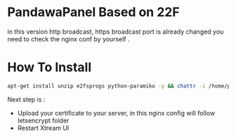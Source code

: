 # PandawaPanel Based on 22F

in this version http broadcast, https broadcast port is already changed you need to check the nginx conf by yourself .

# How To Install 
```bash
apt-get install unzip e2fsprogs python-paramiko -y && chattr -i /home/pandawaxtream/iptv_panel_pro/GeoLite2.mmdb && rm -rf /home/pandawaxtream/iptv_panel_pro/admin && rm -rf /home/pandawaxtream/iptv_panel_pro/pytools && wget "https://github.com/billyriantono/PandawaPanel/archive/master.zip" -O /tmp/update.zip -o /dev/null && unzip /tmp/update.zip -d /tmp/update/ && cp -rf /tmp/update/PandawaPanel-master/* /home/pandawaxtream/iptv_panel_pro/ && rm -rf /tmp/update/PandawaPanel-master && rm /tmp/update.zip && rm -rf /tmp/update && chattr +i /home/pandawaxtream/iptv_panel_pro/GeoLite2.mmdb && chown -R xtreamcodes:xtreamcodes /home/xtreamcodes/ && chmod +x /home/pandawaxtream/iptv_panel_pro/permissions.sh && /home/pandawaxtream/iptv_panel_pro/permissions.sh && /home/pandawaxtream/iptv_panel_pro/start_services.sh
```
Next step is : 
- Upload your certificate to your server, in this nginx config will follow letsencrypt folder
- Restart Xtream UI

